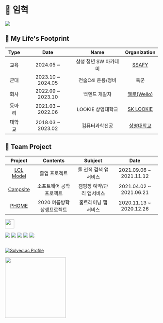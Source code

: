 # 🦦 임혁

<a href="https://hits.seeyoufarm.com"><img src="https://hits.seeyoufarm.com/api/count/incr/badge.svg?url=https%3A%2F%2Fgithub.com%2Fasimuleo&count_bg=%235B803F&title_bg=%23555555&icon=hurriyetemlak.svg&icon_color=%23E7E7E7&title=%EC%A1%B0%ED%9A%8C%EC%88%98&edge_flat=false"/></a>

## :paw_prints: My Life's Footprint

| Type |       Date        |      Name       |      Organization       |
|:----:|:-----------------:|:---------------:|:-----------------------:|
|  교육  | 2024.05 ~         | 삼성 청년 SW 아카데미   |        [SSAFY](https://www.ssafy.com/)        |
|  군대  | 2023.10 ~ 2024.05 | 전술C4I 운용/정비   |        육군      |
|  회사  | 2022.09 ~ 2023.10 |    백엔드 개발자    |          [웰로(Wello)](https://www.welfarehello.com/)          |
| 동아리  | 2021.03 ~ 2022.06 |    LOOKIE 상명대학교    |          [SK LOOKIE](https://www.sklookie.com/)          |
| 대학교  |     2018.03 ~ 2023.02    |   컴퓨터과학전공    |          [상명대학교](https://www.smu.ac.kr/)          |


## 🐳 Team Project

|                             Project                             |       Contents       |        Subject        |          Date           |
|:---------------------------------------------------------------:|:--------------------:|:---------------------:| :---------------------: |
|    [LOL Model](https://github.com/AMIVAYUN/CapstoneDesign)     |     졸업 프로젝트     |     롤 전적 검색 앱서비스     | 2021.09.06 ~ 2021.11.12 |
|    [Campsite](https://github.com/201810988/SE_Project_8)     |     소프트웨어 공학 프로젝트      |     캠핑장 예약/관리 앱서비스     | 2021.04.02 ~ 2021.06.21 |
|     [PHOME](https://github.com/asimuleo/android_Pieooreum)     |   2020 여름방학 상생프로젝트   |      홈트레이닝 앱서비스       |   2020.11.13 ~ 2020.12.26   |

<a href="https://hayashi-pool.vercel.app/"><img src="https://hayashi-pool.vercel.app/logo.svg" height="30"/></a>

<div>
    <img src="https://img.shields.io/badge/Java-ED8B00?style=delete&logo=openjdk&logoColor=white"/>
    <img src="https://img.shields.io/badge/Kotlin-0095D5?&style=flat&logo=kotlin&logoColor=white"/>
    <img src="https://img.shields.io/badge/Spring-6DB33F?style=flat&logo=spring&logoColor=white"/>
    <img src="https://img.shields.io/badge/React-20232A?style=flat&logo=react&logoColor=61DAFB"/>
    <img src="https://img.shields.io/badge/Android-3DDC84?style=flat&logo=android&logoColor=white"/>
</div>
&nbsp;

[![Solved.ac Profile](http://mazassumnida.wtf/api/generate_badge?boj=muleo)](https://solved.ac/muleo) 

<img height="200" src="https://github-readme-stats.vercel.app/api/top-langs/?username=asimuleo&theme=dark&layout=compact"/>



